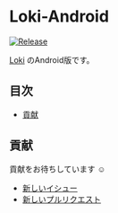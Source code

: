 # Loki-Android

[![Release](https://img.shields.io/github/v/release/uhooi/Totonoi-Android)](https://github.com/uhooi/Totonoi-Android/releases/latest)

[Loki](https://github.com/uhooi/Loki) のAndroid版です。


## 目次

- [貢献](#貢献)

## 貢献

貢献をお待ちしています :relaxed:

- [新しいイシュー](https://github.com/uhooi/Totonoi-Android/issues/new)
- [新しいプルリクエスト](https://github.com/uhooi/Totonoi-Android/compare)
